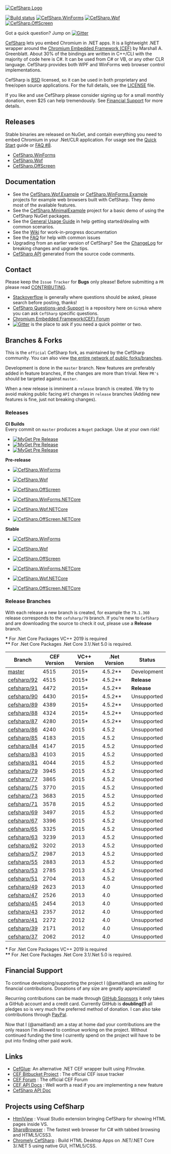 [![CefSharp Logo](logo.png)](https://cefsharp.github.io/ "CefSharp - Embedded Chromium for .NET")

[![Build status](https://ci.appveyor.com/api/projects/status/9g4mcuqruc283g66/branch/master?svg=true)](https://ci.appveyor.com/project/cefsharp/cefsharp/branch/master)
[![CefSharp.WinForms](https://img.shields.io/nuget/v/CefSharp.WinForms.svg?style=flat&label=WinForms)](https://www.nuget.org/packages/CefSharp.WinForms/)
[![CefSharp.Wpf](https://img.shields.io/nuget/v/CefSharp.Wpf.svg?style=flat&label=Wpf)](https://www.nuget.org/packages/CefSharp.Wpf/)
[![CefSharp.OffScreen](https://img.shields.io/nuget/v/CefSharp.OffScreen.svg?style=flat&label=OffScreen)](https://www.nuget.org/packages/CefSharp.OffScreen/)

Got a quick question? Jump on [![Gitter](https://badges.gitter.im/Join%20Chat.svg)](https://gitter.im/cefsharp/CefSharp?utm_source=badge&utm_medium=badge&utm_campaign=pr-badge)

[CefSharp](https://cefsharp.github.io/) lets you embed Chromium in .NET apps. It is a lightweight .NET wrapper around the [Chromium Embedded Framework (CEF)](https://bitbucket.org/chromiumembedded/cef) by Marshall A. Greenblatt. About 30% of the bindings are written in C++/CLI with the majority of code here is C#. It can be used from C# or VB, or any other CLR language. CefSharp provides both WPF and WinForms web browser control implementations.

CefSharp is [BSD](https://opensource.org/licenses/BSD-3-Clause "BSD License") licensed, so it can be used in both proprietary and free/open source applications. For the full details, see the [LICENSE](LICENSE) file. 

If you like and use CefSharp please consider signing up for a small monthly donation, even $25 can help tremendously. See [Financial Support](#Financial-Support) for more details.

## Releases

Stable binaries are released on NuGet, and contain everything you need  to embed Chromium in your .Net/CLR application. For usage see the [Quick Start](https://github.com/cefsharp/CefSharp/wiki/Quick-Start) guide or [FAQ #8](https://github.com/cefsharp/CefSharp/wiki/Frequently-asked-questions#CefSharp_binaries).

- [CefSharp.WinForms](https://www.nuget.org/packages/CefSharp.WinForms/)
- [CefSharp.Wpf](https://www.nuget.org/packages/CefSharp.Wpf/)
- [CefSharp.OffScreen](https://www.nuget.org/packages/CefSharp.OffScreen/)

## Documentation

* See the [CefSharp.Wpf.Example](https://github.com/cefsharp/CefSharp/tree/master/CefSharp.Wpf.Example) or [CefSharp.WinForms.Example](https://github.com/cefsharp/CefSharp/tree/master/CefSharp.WinForms.Example) projects for example web browsers built with CefSharp. They demo most of the available features.
* See the [CefSharp.MinimalExample](https://github.com/cefsharp/CefSharp.MinimalExample/) project for a basic demo of using the CefSharp NuGet packages.
* See the [General Usage Guide](https://github.com/cefsharp/CefSharp/wiki/General-Usage) in help getting started/dealing with common scenarios.
* See the [Wiki](https://github.com/cefsharp/CefSharp/wiki) for work-in-progress documentation
* See the [FAQ](https://github.com/cefsharp/CefSharp/wiki/Frequently-asked-questions) for help with common issues
* Upgrading from an earlier version of CefSharp? See the [ChangeLog](https://github.com/cefsharp/CefSharp/wiki/ChangeLog) for breaking changes and upgrade tips.
* [CefSharp API](https://cefsharp.github.io/api/55.0.0/) generated from the source code comments.

## Contact

Please keep the `Issue Tracker` for **Bugs** only please! Before submitting a `PR` please read [CONTRIBUTING](https://github.com/cefsharp/CefSharp/blob/master/CONTRIBUTING.md).

- [Stackoverflow](https://stackoverflow.com/questions/tagged/cefsharp) is generally where questions should be asked, please search before posting, thanks!
- [CefSharp Questions-and-Support](https://github.com/cefsharp/Questions-and-Support/issues) is a repository here on `GitHub` where you can ask `CefSharp` specific questions.
- [Chromium Embedded Framework(CEF) Forum](https://magpcss.org/ceforum/viewforum.php?f=18)
- [![Gitter](https://badges.gitter.im/Join%20Chat.svg)](https://gitter.im/cefsharp/CefSharp?utm_source=badge&utm_medium=badge&utm_campaign=pr-badge) is the place to ask if you need a quick pointer or two.

## Branches & Forks

This is the `official` CefSharp fork, as maintained by the CefSharp community. You can also view [the entire network of public forks/branches](https://github.com/cefsharp/CefSharp/network).

Development is done in the `master` branch. New features are preferably added in feature branches, if the changes are more than trivial. New `PR's` should be targeted against `master`.

When a new release is imminent a `release` branch is created. We try to avoid making public facing `API` changes in `release` branches (Adding new features is fine, just not breaking changes).

### Releases

**CI Builds**<br/>
Every commit on `master` produces a `Nuget` package. Use at your own risk!


- [![MyGet Pre Release](https://img.shields.io/myget/cefsharp/v/CefSharp.WinForms.svg?style=flat&label=WinForms)](https://www.myget.org/feed/cefsharp/package/nuget/CefSharp.WinForms)
- [![MyGet Pre Release](https://img.shields.io/myget/cefsharp/v/CefSharp.Wpf.svg?style=flat&label=Wpf)](https://www.myget.org/feed/cefsharp/package/nuget/CefSharp.Wpf)
- [![MyGet Pre Release](https://img.shields.io/myget/cefsharp/v/CefSharp.OffScreen.svg?style=flat&label=OffScreen)](https://www.myget.org/feed/cefsharp/package/nuget/CefSharp.OffScreen)

**Pre-release**<br>

- [![CefSharp.WinForms](http://img.shields.io/nuget/vpre/CefSharp.WinForms.svg?style=flat&label=CefSharp.WinForms)](http://www.nuget.org/packages/CefSharp.WinForms/)
- [![CefSharp.Wpf](http://img.shields.io/nuget/vpre/CefSharp.Wpf.svg?style=flat&label=CefSharp.Wpf)](http://www.nuget.org/packages/CefSharp.Wpf/)
- [![CefSharp.OffScreen](http://img.shields.io/nuget/vpre/CefSharp.OffScreen.svg?style=flat&label=CefSharp.OffScreen)](http://www.nuget.org/packages/CefSharp.OffScreen/)

- [![CefSharp.WinForms.NETCore](http://img.shields.io/nuget/vpre/CefSharp.WinForms.NETCore.svg?style=flat&label=CefSharp.WinForms.NETCore)](http://www.nuget.org/packages/CefSharp.WinForms.NETCore/)
- [![CefSharp.Wpf.NETCore](http://img.shields.io/nuget/vpre/CefSharp.Wpf.NETCore.svg?style=flat&label=CefSharp.Wpf.NETCore)](http://www.nuget.org/packages/CefSharp.Wpf.NETCore/)
- [![CefSharp.OffScreen.NETCore](http://img.shields.io/nuget/vpre/CefSharp.OffScreen.NETCore.svg?style=flat&label=CefSharp.OffScreen.NETCore)](http://www.nuget.org/packages/CefSharp.OffScreen.NETCore/)

**Stable**<br>
- [![CefSharp.WinForms](http://img.shields.io/nuget/v/CefSharp.WinForms.svg?style=flat&label=CefSharp.WinForms)](http://www.nuget.org/packages/CefSharp.WinForms/)
- [![CefSharp.Wpf](http://img.shields.io/nuget/v/CefSharp.Wpf.svg?style=flat&label=CefSharp.Wpf)](http://www.nuget.org/packages/CefSharp.Wpf/)
- [![CefSharp.OffScreen](http://img.shields.io/nuget/v/CefSharp.OffScreen.svg?style=flat&label=CefSharp.OffScreen)](http://www.nuget.org/packages/CefSharp.OffScreen/)

- [![CefSharp.WinForms.NETCore](http://img.shields.io/nuget/v/CefSharp.WinForms.NETCore.svg?style=flat&label=CefSharp.WinForms.NETCore)](http://www.nuget.org/packages/CefSharp.WinForms.NETCore/)
- [![CefSharp.Wpf.NETCore](http://img.shields.io/nuget/v/CefSharp.Wpf.NETCore.svg?style=flat&label=CefSharp.Wpf.NETCore)](http://www.nuget.org/packages/CefSharp.Wpf.NETCore/)
- [![CefSharp.OffScreen.NETCore](http://img.shields.io/nuget/v/CefSharp.OffScreen.NETCore.svg?style=flat&label=CefSharp.OffScreen.NETCore)](http://www.nuget.org/packages/CefSharp.OffScreen.NETCore/)

### Release Branches

With each release a new branch is created, for example the `79.1.360` release corresponds to the `cefsharp/79` branch.
If you're new to `CefSharp` and are downloading the source to check it out, please use a **Release** branch.

**&ast;** For .Net Core Packages VC++ 2019 is required<br/>
**&ast;&ast;** For .Net Core Packages .Net Core 3.1/.Net 5.0 is required. 

| Branch                                                               | CEF Version  | VC++ Version | .Net Version | Status |
|----------------------------------------------------------------------|------|-------|---------|-----------------|
| [master](https://github.com/cefsharp/CefSharp/)                      | 4515 | 2015* | 4.5.2** | Development     |
| [cefsharp/92](https://github.com/cefsharp/CefSharp/tree/cefsharp/92) | 4515 | 2015* | 4.5.2** | **Release**     |
| [cefsharp/91](https://github.com/cefsharp/CefSharp/tree/cefsharp/91) | 4472 | 2015* | 4.5.2** | **Release**     |
| [cefsharp/90](https://github.com/cefsharp/CefSharp/tree/cefsharp/90) | 4430 | 2015* | 4.5.2** | Unsupported     |
| [cefsharp/89](https://github.com/cefsharp/CefSharp/tree/cefsharp/89) | 4389 | 2015* | 4.5.2** | Unsupported     |
| [cefsharp/88](https://github.com/cefsharp/CefSharp/tree/cefsharp/88) | 4324 | 2015* | 4.5.2** | Unsupported     |
| [cefsharp/87](https://github.com/cefsharp/CefSharp/tree/cefsharp/87) | 4280 | 2015* | 4.5.2** | Unsupported     |
| [cefsharp/86](https://github.com/cefsharp/CefSharp/tree/cefsharp/86) | 4240 | 2015  | 4.5.2   | Unsupported     |
| [cefsharp/85](https://github.com/cefsharp/CefSharp/tree/cefsharp/85) | 4183 | 2015  | 4.5.2   | Unsupported     |
| [cefsharp/84](https://github.com/cefsharp/CefSharp/tree/cefsharp/84) | 4147 | 2015  | 4.5.2   | Unsupported     |
| [cefsharp/83](https://github.com/cefsharp/CefSharp/tree/cefsharp/83) | 4103 | 2015  | 4.5.2   | Unsupported     |
| [cefsharp/81](https://github.com/cefsharp/CefSharp/tree/cefsharp/81) | 4044 | 2015  | 4.5.2   | Unsupported     |
| [cefsharp/79](https://github.com/cefsharp/CefSharp/tree/cefsharp/79) | 3945 | 2015  | 4.5.2   | Unsupported     |
| [cefsharp/77](https://github.com/cefsharp/CefSharp/tree/cefsharp/77) | 3865 | 2015  | 4.5.2   | Unsupported     |
| [cefsharp/75](https://github.com/cefsharp/CefSharp/tree/cefsharp/75) | 3770 | 2015  | 4.5.2   | Unsupported     |
| [cefsharp/73](https://github.com/cefsharp/CefSharp/tree/cefsharp/73) | 3683 | 2015  | 4.5.2   | Unsupported     |
| [cefsharp/71](https://github.com/cefsharp/CefSharp/tree/cefsharp/71) | 3578 | 2015  | 4.5.2   | Unsupported     |
| [cefsharp/69](https://github.com/cefsharp/CefSharp/tree/cefsharp/69) | 3497 | 2015  | 4.5.2   | Unsupported     |
| [cefsharp/67](https://github.com/cefsharp/CefSharp/tree/cefsharp/67) | 3396 | 2015  | 4.5.2   | Unsupported     |
| [cefsharp/65](https://github.com/cefsharp/CefSharp/tree/cefsharp/65) | 3325 | 2015  | 4.5.2   | Unsupported     |
| [cefsharp/63](https://github.com/cefsharp/CefSharp/tree/cefsharp/63) | 3239 | 2013  | 4.5.2   | Unsupported     |
| [cefsharp/62](https://github.com/cefsharp/CefSharp/tree/cefsharp/62) | 3202 | 2013  | 4.5.2   | Unsupported     |
| [cefsharp/57](https://github.com/cefsharp/CefSharp/tree/cefsharp/57) | 2987 | 2013  | 4.5.2   | Unsupported     |
| [cefsharp/55](https://github.com/cefsharp/CefSharp/tree/cefsharp/55) | 2883 | 2013  | 4.5.2   | Unsupported     |
| [cefsharp/53](https://github.com/cefsharp/CefSharp/tree/cefsharp/53) | 2785 | 2013  | 4.5.2   | Unsupported     |
| [cefsharp/51](https://github.com/cefsharp/CefSharp/tree/cefsharp/51) | 2704 | 2013  | 4.5.2   | Unsupported     |
| [cefsharp/49](https://github.com/cefsharp/CefSharp/tree/cefsharp/49) | 2623 | 2013  | 4.0     | Unsupported     |
| [cefsharp/47](https://github.com/cefsharp/CefSharp/tree/cefsharp/47) | 2526 | 2013  | 4.0     | Unsupported     |
| [cefsharp/45](https://github.com/cefsharp/CefSharp/tree/cefsharp/45) | 2454 | 2013  | 4.0     | Unsupported     |
| [cefsharp/43](https://github.com/cefsharp/CefSharp/tree/cefsharp/43) | 2357 | 2012  | 4.0     | Unsupported     |
| [cefsharp/41](https://github.com/cefsharp/CefSharp/tree/cefsharp/41) | 2272 | 2012  | 4.0     | Unsupported     |
| [cefsharp/39](https://github.com/cefsharp/CefSharp/tree/cefsharp/39) | 2171 | 2012  | 4.0     | Unsupported     |
| [cefsharp/37](https://github.com/cefsharp/CefSharp/tree/cefsharp/37) | 2062 | 2012  | 4.0     | Unsupported     |

**&ast;** For .Net Core Packages VC++ 2019 is required<br/>
**&ast;&ast;** For .Net Core Packages .Net Core 3.1/.Net 5.0 is required. 

## Financial Support

To continue developing/supporting the project I (@amaitland) am asking for financial contributions. Donations of any size are greatly appreciated!

Recurring contributions can be made through [GitHub Sponsors](https://github.com/sponsors/amaitland) it only takes a GitHub account and a credit card.  Currently GitHub is **doubling(!)** all pledges so is very much the preferred method of donation.  I can also take contributions through [PayPal](https://paypal.me/AlexMaitland).

Now that I (@amaitland) am a stay at home dad your contributions are the only reason I'm allowed to continue working on the project. Without continued funding the time I currently spend on the project will have to be put into finding other paid work.

## Links

- [CefGlue](https://gitlab.com/xiliumhq/chromiumembedded/cefglue): An alternative .NET CEF wrapper built using P/Invoke.
- [CEF Bitbucket Project](https://bitbucket.org/chromiumembedded/cef/overview) : The official CEF issue tracker
- [CEF Forum](http://magpcss.org/ceforum/) : The official CEF Forum
- [CEF API Docs](http://magpcss.org/ceforum/apidocs3/index-all.html) : Well worth a read if you are implementing a new feature
- [CefSharp API Doc](http://cefsharp.github.io/api/)

## Projects using CefSharp
- [HtmlView](https://github.com/ramon-mendes/HtmlView) : Visual Studio extension bringing CefSharp for showing HTML pages inside VS.
- [SharpBrowser](https://github.com/sharpbrowser/SharpBrowser) : The fastest web browser for C# with tabbed browsing and HTML5/CSS3.
- [Chromely CefSharp](https://github.com/chromelyapps/CefSharp) : Build HTML Desktop Apps on .NET/.NET Core 3/.NET 5 using native GUI, HTML5/CSS.
